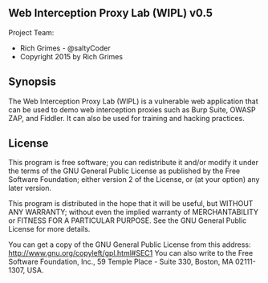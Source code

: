 ## Web Interception Proxy Lab (WIPL) v0.5

Project Team:
* Rich Grimes - @saltyCoder
* Copyright 2015 by Rich Grimes

## Synopsis

The Web Interception Proxy Lab (WIPL) is a vulnerable web application that can be used to demo web interception proxies such as Burp Suite, OWASP ZAP, and Fiddler.  It can also be used for training and hacking practices.

## License

This program is free software; you can redistribute it and/or
modify it under the terms of the GNU General Public License
as published by the Free Software Foundation; either version 2
of the License, or (at your option) any later version.

This program is distributed in the hope that it will be useful,
but WITHOUT ANY WARRANTY; without even the implied warranty of
MERCHANTABILITY or FITNESS FOR A PARTICULAR PURPOSE.  See the
GNU General Public License for more details.

You can get a copy of the GNU General Public License from this
address: http://www.gnu.org/copyleft/gpl.html#SEC1
You can also write to the Free Software Foundation, Inc., 59 Temple
Place - Suite 330, Boston, MA  02111-1307, USA.
